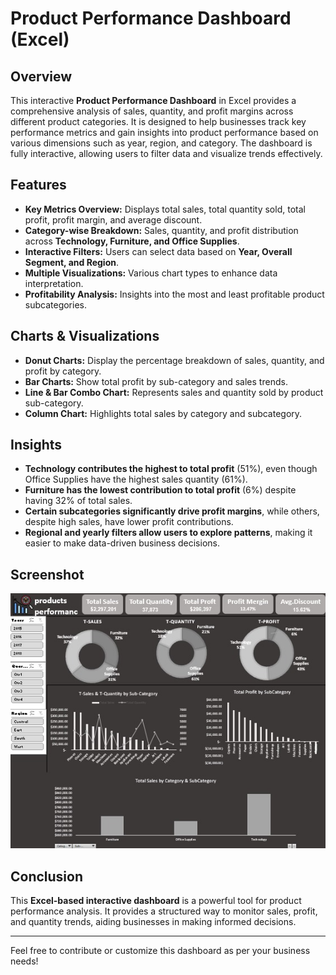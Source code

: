 # Product Performance Dashboard (Excel)

## Overview
This interactive **Product Performance Dashboard** in Excel provides a comprehensive analysis of sales, quantity, and profit margins across different product categories. It is designed to help businesses track key performance metrics and gain insights into product performance based on various dimensions such as year, region, and category. The dashboard is fully interactive, allowing users to filter data and visualize trends effectively.

## Features
- **Key Metrics Overview:** Displays total sales, total quantity sold, total profit, profit margin, and average discount.
- **Category-wise Breakdown:** Sales, quantity, and profit distribution across **Technology, Furniture, and Office Supplies**.
- **Interactive Filters:** Users can select data based on **Year, Overall Segment, and Region**.
- **Multiple Visualizations:** Various chart types to enhance data interpretation.
- **Profitability Analysis:** Insights into the most and least profitable product subcategories.

## Charts & Visualizations
- **Donut Charts:** Display the percentage breakdown of sales, quantity, and profit by category.
- **Bar Charts:** Show total profit by sub-category and sales trends.
- **Line & Bar Combo Chart:** Represents sales and quantity sold by product sub-category.
- **Column Chart:** Highlights total sales by category and subcategory.

## Insights
- **Technology contributes the highest to total profit** (51%), even though Office Supplies have the highest sales quantity (61%).
- **Furniture has the lowest contribution to total profit** (6%) despite having 32% of total sales.
- **Certain subcategories significantly drive profit margins**, while others, despite high sales, have lower profit contributions.
- **Regional and yearly filters allow users to explore patterns**, making it easier to make data-driven business decisions.

## Screenshot
![Product Performance Dashboard](Product%20Dashboard.jpg)



## Conclusion
This **Excel-based interactive dashboard** is a powerful tool for product performance analysis. It provides a structured way to monitor sales, profit, and quantity trends, aiding businesses in making informed decisions.

---
Feel free to contribute or customize this dashboard as per your business needs!

